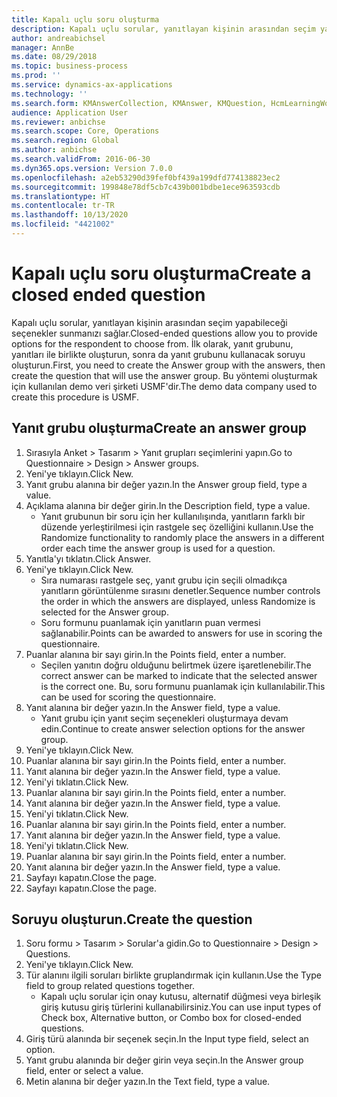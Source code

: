 ```yaml
---
title: Kapalı uçlu soru oluşturma
description: Kapalı uçlu sorular, yanıtlayan kişinin arasından seçim yapabileceği seçenekler sunmanızı sağlar.
author: andreabichsel
manager: AnnBe
ms.date: 08/29/2018
ms.topic: business-process
ms.prod: ''
ms.service: dynamics-ax-applications
ms.technology: ''
ms.search.form: KMAnswerCollection, KMAnswer, KMQuestion, HcmLearningWorkspace
audience: Application User
ms.reviewer: anbichse
ms.search.scope: Core, Operations
ms.search.region: Global
ms.author: anbichse
ms.search.validFrom: 2016-06-30
ms.dyn365.ops.version: Version 7.0.0
ms.openlocfilehash: a2eb53290d39fef0bf439a199dfd774138823ec2
ms.sourcegitcommit: 199848e78df5cb7c439b001bdbe1ece963593cdb
ms.translationtype: HT
ms.contentlocale: tr-TR
ms.lasthandoff: 10/13/2020
ms.locfileid: "4421002"
---
```

# <a name="create-a-closed-ended-question"></a><span data-ttu-id="87530-103">Kapalı uçlu soru oluşturma</span><span class="sxs-lookup"><span data-stu-id="87530-103">Create a closed ended question</span></span>



<span data-ttu-id="87530-104">Kapalı uçlu sorular, yanıtlayan kişinin arasından seçim yapabileceği seçenekler sunmanızı sağlar.</span><span class="sxs-lookup"><span data-stu-id="87530-104">Closed-ended questions allow you to provide options for the respondent to choose from.</span></span> <span data-ttu-id="87530-105">İlk olarak, yanıt grubunu, yanıtları ile birlikte oluşturun, sonra da yanıt grubunu kullanacak soruyu oluşturun.</span><span class="sxs-lookup"><span data-stu-id="87530-105">First, you need to create the Answer group with the answers, then create the question that will use the answer group.</span></span> <span data-ttu-id="87530-106">Bu yöntemi oluşturmak için kullanılan demo veri şirketi USMF'dir.</span><span class="sxs-lookup"><span data-stu-id="87530-106">The demo data company used to create this procedure is USMF.</span></span>


## <a name="create-an-answer-group"></a><span data-ttu-id="87530-107">Yanıt grubu oluşturma</span><span class="sxs-lookup"><span data-stu-id="87530-107">Create an answer group</span></span>
1. <span data-ttu-id="87530-108">Sırasıyla Anket > Tasarım > Yanıt grupları seçimlerini yapın.</span><span class="sxs-lookup"><span data-stu-id="87530-108">Go to Questionnaire > Design > Answer groups.</span></span>
2. <span data-ttu-id="87530-109">Yeni'ye tıklayın.</span><span class="sxs-lookup"><span data-stu-id="87530-109">Click New.</span></span>
3. <span data-ttu-id="87530-110">Yanıt grubu alanına bir değer yazın.</span><span class="sxs-lookup"><span data-stu-id="87530-110">In the Answer group field, type a value.</span></span>
4. <span data-ttu-id="87530-111">Açıklama alanına bir değer girin.</span><span class="sxs-lookup"><span data-stu-id="87530-111">In the Description field, type a value.</span></span>
    * <span data-ttu-id="87530-112">Yanıt grubunun bir soru için her kullanılışında, yanıtların farklı bir düzende yerleştirilmesi için rastgele seç özelliğini kullanın.</span><span class="sxs-lookup"><span data-stu-id="87530-112">Use the Randomize functionality to randomly place the answers in a different order each time the answer group is used for a question.</span></span>  
5. <span data-ttu-id="87530-113">Yanıtla'yı tıklatın.</span><span class="sxs-lookup"><span data-stu-id="87530-113">Click Answer.</span></span>
6. <span data-ttu-id="87530-114">Yeni'ye tıklayın.</span><span class="sxs-lookup"><span data-stu-id="87530-114">Click New.</span></span>
    * <span data-ttu-id="87530-115">Sıra numarası rastgele seç, yanıt grubu için seçili olmadıkça yanıtların görüntülenme sırasını denetler.</span><span class="sxs-lookup"><span data-stu-id="87530-115">Sequence number controls the order in which the answers are displayed, unless Randomize is selected for the Answer group.</span></span>  
    * <span data-ttu-id="87530-116">Soru formunu puanlamak için yanıtların puan vermesi sağlanabilir.</span><span class="sxs-lookup"><span data-stu-id="87530-116">Points can be awarded to answers for use in scoring the questionnaire.</span></span>  
7. <span data-ttu-id="87530-117">Puanlar alanına bir sayı girin.</span><span class="sxs-lookup"><span data-stu-id="87530-117">In the Points field, enter a number.</span></span>
    * <span data-ttu-id="87530-118">Seçilen yanıtın doğru olduğunu belirtmek üzere işaretlenebilir.</span><span class="sxs-lookup"><span data-stu-id="87530-118">The correct answer can be marked to indicate that the selected answer is the correct one.</span></span> <span data-ttu-id="87530-119">Bu, soru formunu puanlamak için kullanılabilir.</span><span class="sxs-lookup"><span data-stu-id="87530-119">This can be used for scoring the questionnaire.</span></span>  
8. <span data-ttu-id="87530-120">Yanıt alanına bir değer yazın.</span><span class="sxs-lookup"><span data-stu-id="87530-120">In the Answer field, type a value.</span></span>
    * <span data-ttu-id="87530-121">Yanıt grubu için yanıt seçim seçenekleri oluşturmaya devam edin.</span><span class="sxs-lookup"><span data-stu-id="87530-121">Continue to create answer selection options for the answer group.</span></span>  
9. <span data-ttu-id="87530-122">Yeni'ye tıklayın.</span><span class="sxs-lookup"><span data-stu-id="87530-122">Click New.</span></span>
10. <span data-ttu-id="87530-123">Puanlar alanına bir sayı girin.</span><span class="sxs-lookup"><span data-stu-id="87530-123">In the Points field, enter a number.</span></span>
11. <span data-ttu-id="87530-124">Yanıt alanına bir değer yazın.</span><span class="sxs-lookup"><span data-stu-id="87530-124">In the Answer field, type a value.</span></span>
12. <span data-ttu-id="87530-125">Yeni'yi tıklatın.</span><span class="sxs-lookup"><span data-stu-id="87530-125">Click New.</span></span>
13. <span data-ttu-id="87530-126">Puanlar alanına bir sayı girin.</span><span class="sxs-lookup"><span data-stu-id="87530-126">In the Points field, enter a number.</span></span>
14. <span data-ttu-id="87530-127">Yanıt alanına bir değer yazın.</span><span class="sxs-lookup"><span data-stu-id="87530-127">In the Answer field, type a value.</span></span>
15. <span data-ttu-id="87530-128">Yeni'yi tıklatın.</span><span class="sxs-lookup"><span data-stu-id="87530-128">Click New.</span></span>
16. <span data-ttu-id="87530-129">Puanlar alanına bir sayı girin.</span><span class="sxs-lookup"><span data-stu-id="87530-129">In the Points field, enter a number.</span></span>
17. <span data-ttu-id="87530-130">Yanıt alanına bir değer yazın.</span><span class="sxs-lookup"><span data-stu-id="87530-130">In the Answer field, type a value.</span></span>
18. <span data-ttu-id="87530-131">Yeni'yi tıklatın.</span><span class="sxs-lookup"><span data-stu-id="87530-131">Click New.</span></span>
19. <span data-ttu-id="87530-132">Puanlar alanına bir sayı girin.</span><span class="sxs-lookup"><span data-stu-id="87530-132">In the Points field, enter a number.</span></span>
20. <span data-ttu-id="87530-133">Yanıt alanına bir değer yazın.</span><span class="sxs-lookup"><span data-stu-id="87530-133">In the Answer field, type a value.</span></span>
21. <span data-ttu-id="87530-134">Sayfayı kapatın.</span><span class="sxs-lookup"><span data-stu-id="87530-134">Close the page.</span></span>
22. <span data-ttu-id="87530-135">Sayfayı kapatın.</span><span class="sxs-lookup"><span data-stu-id="87530-135">Close the page.</span></span>

## <a name="create-the-question"></a><span data-ttu-id="87530-136">Soruyu oluşturun.</span><span class="sxs-lookup"><span data-stu-id="87530-136">Create the question</span></span>
1. <span data-ttu-id="87530-137">Soru formu > Tasarım > Sorular'a gidin.</span><span class="sxs-lookup"><span data-stu-id="87530-137">Go to Questionnaire > Design > Questions.</span></span>
2. <span data-ttu-id="87530-138">Yeni'ye tıklayın.</span><span class="sxs-lookup"><span data-stu-id="87530-138">Click New.</span></span>
3. <span data-ttu-id="87530-139">Tür alanını ilgili soruları birlikte gruplandırmak için kullanın.</span><span class="sxs-lookup"><span data-stu-id="87530-139">Use the Type field to group related questions together.</span></span>
    * <span data-ttu-id="87530-140">Kapalı uçlu sorular için onay kutusu, alternatif düğmesi veya birleşik giriş kutusu giriş türlerini kullanabilirsiniz.</span><span class="sxs-lookup"><span data-stu-id="87530-140">You can use input types of Check box, Alternative button, or Combo box for closed-ended questions.</span></span>  
4. <span data-ttu-id="87530-141">Giriş türü alanında bir seçenek seçin.</span><span class="sxs-lookup"><span data-stu-id="87530-141">In the Input type field, select an option.</span></span>
5. <span data-ttu-id="87530-142">Yanıt grubu alanında bir değer girin veya seçin.</span><span class="sxs-lookup"><span data-stu-id="87530-142">In the Answer group field, enter or select a value.</span></span>
6. <span data-ttu-id="87530-143">Metin alanına bir değer yazın.</span><span class="sxs-lookup"><span data-stu-id="87530-143">In the Text field, type a value.</span></span>

